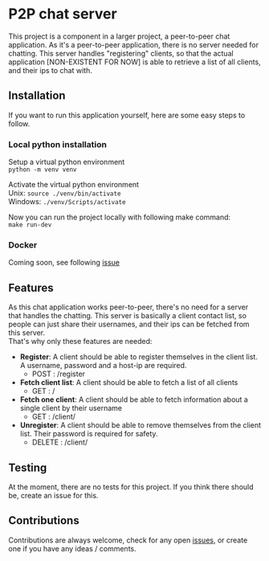 # P2P chat server
This project is a component in a larger project, a peer-to-peer chat application. 
As it's a peer-to-peer application, there is no server needed for chatting. 
This server handles "registering" clients, so that the actual application 
[NON-EXISTENT FOR NOW] is able to retrieve a list of all clients, 
and their ips to chat with.

## Installation
If you want to run this application yourself, here are some easy steps to follow.

### Local python installation
Setup a virtual python environment <br>
`python -m venv venv`

Activate the virtual python environment <br>
Unix: `source ./venv/bin/activate` <br>
Windows: `./venv/Scripts/activate`

Now you can run the project locally with following make command: <br>
`make run-dev`

### Docker
Coming soon, see following [issue](https://github.com/JefvdA/p2p-chat-server/issues/6)

## Features
As this chat application works peer-to-peer, there's no need for a server that handles the chatting. 
This server is basically a client contact list, so people can just share their usernames, and their ips can be fetched from this server. <br>
That's why only these features are needed:
- **Register**: A client should be able to register themselves in the client list. A username, password and a host-ip are required.
  - POST : /register
- **Fetch client list**: A client should be able to fetch a list of all clients 
  - GET : /
- **Fetch one client**: A client should be able to fetch information about a single client by their username
  - GET : /client/<username>
- **Unregister**: A client should be able to remove themselves from the client list. Their password is required for safety.
  - DELETE : /client/<username>

## Testing
At the moment, there are no tests for this project. If you think there should be, create an issue for this.

## Contributions
Contributions are always welcome, check for any open [issues](https://github.com/JefvdA/p2p-chat-server/issues), or create one if you have any ideas / comments.